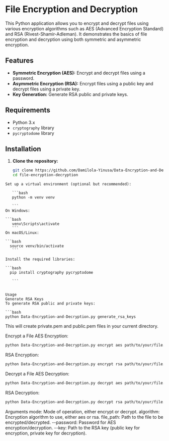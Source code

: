# File Encryption and Decryption

This Python application allows you to encrypt and decrypt files using various encryption algorithms such as AES (Advanced Encryption Standard) and RSA (Rivest-Shamir-Adleman). It demonstrates the basics of file encryption and decryption using both symmetric and asymmetric encryption.

## Features

- **Symmetric Encryption (AES):** Encrypt and decrypt files using a password.
- **Asymmetric Encryption (RSA):** Encrypt files using a public key and decrypt files using a private key.
- **Key Generation:** Generate RSA public and private keys.

## Requirements

- Python 3.x
- `cryptography` library
- `pycryptodome` library

## Installation

1. **Clone the repository:**

   ```bash
   git clone https://github.com/Damilola-Yinusa/Data-Encryption-and-Decryption.git
   cd file-encryption-decryption

  ```
Set up a virtual environment (optional but recommended):

     ```bash
     python -m venv venv
     
     ```
On Windows:

  ```bash
     venv\Scripts\activate   
     ```
On macOS/Linux:

  ```bash
    source venv/bin/activate
     ```

Install the required libraries:

```bash
    pip install cryptography pycryptodome

     ```


Usage
Generate RSA Keys
To generate RSA public and private keys:

```bash
python Data-Encryption-and-Decryption.py generate_rsa_keys
```
This will create private.pem and public.pem files in your current directory.

Encrypt a File
AES Encryption:

```bash
python Data-Encryption-and-Decryption.py encrypt aes path/to/your/file.txt --password your_password

```
RSA Encryption:

```bash
python Data-Encryption-and-Decryption.py encrypt rsa path/to/your/file.txt --key path/to/public.pem
```
Decrypt a File
AES Decryption:

```bash
python Data-Encryption-and-Decryption.py decrypt aes path/to/your/file.txt.enc --password your_password
```
RSA Decryption:

```bash
python Data-Encryption-and-Decryption.py decrypt rsa path/to/your/file.txt.enc --key path/to/private.pe
```


Arguments
mode: Mode of operation, either encrypt or decrypt.
algorithm: Encryption algorithm to use, either aes or rsa.
file_path: Path to the file to be encrypted/decrypted.
--password: Password for AES encryption/decryption.
--key: Path to the RSA key (public key for encryption, private key for decryption).

